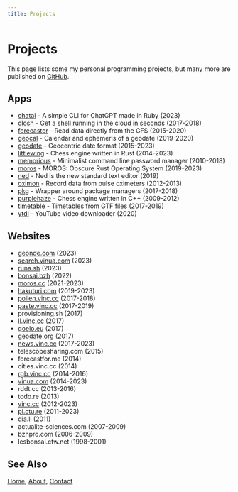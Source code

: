 ```yaml
---
title: Projects
---
```


# Projects

This page lists some my personal programming projects, but many more are
published on [GitHub](https://github.com/vinc).


## Apps

- [chatai](/software/projects/chatai.html) - A simple CLI for ChatGPT made in Ruby (2023)
- [closh](/software/projects/closh.html) - Get a shell running in the cloud in seconds (2017-2018)
- [forecaster](/software/projects/forecaster.html) - Read data directly from the GFS (2015-2020)
- [geocal](/software/projects/geocal.html) - Calendar and ephemeris of a geodate (2019-2020)
- [geodate](/software/projects/geodate.html) - Geocentric date format (2015-2023)
- [littlewing](/software/projects/littlewing.html) - Chess engine written in Rust (2014-2023)
- [memorious](/software/projects/memorious.html) - Minimalist command line password manager (2010-2018)
- [moros](/software/projects/moros.html) - MOROS: Obscure Rust Operating System (2019-2023)
- [ned](/software/projects/ned.html) - Ned is the new standard text editor (2019)
- [oximon](/software/projects/oximon.html) - Record data from pulse oximeters (2012-2013)
- [pkg](/software/projects/pkg.html) - Wrapper around package managers (2017-2018)
- [purplehaze](/software/projects/purplehaze.html) - Chess engine written in C++ (2009-2012)
- [timetable](/software/projects/timetable.html) - Timetables from GTF files (2017-2019)
- [ytdl](/software/projects/ytdl.html) - YouTube video downloader (2020)


## Websites

- [geonde.com](https://geonde.com) (2023)
- [search.vinua.com](https://search.vinua.com) (2023)
- [runa.sh](https://runa.sh) (2023)
- [bonsai.bzh](https://bonsai.bzh) (2022)
- [moros.cc](http://moros.cc) (2021-2023)
- [hakuturi.com](https://hakuturi.com) (2019-2023)
- [pollen.vinc.cc](https://pollen.vinc.cc) (2017-2018)
- [paste.vinc.cc](https://paste.vinc.cc) (2017-2019)
- provisioning.sh (2017)
- [ll.vinc.cc](https://ll.vinc.cc) (2017)
- [goelo.eu](https://goelo.eu) (2017)
- [geodate.org](https://geodate.org) (2017)
- [news.vinc.cc](https://news.vinc.cc) (2017-2023)
- telescopesharing.com (2015)
- forecastfor.me (2014)
- cities.vinc.cc (2014)
- [rgb.vinc.cc](https://rgb.vinc.cc) (2014-2016)
- [vinua.com](https://vinua.com) (2014-2023)
- rddt.cc (2013-2016)
- todo.re (2013)
- [vinc.cc](https://vinc.cc) (2012-2023)
- [pi.ctu.re](https://pi.ctu.re) (2011-2023)
- dia.li (2011)
- actualite-sciences.com (2007-2009)
- bzhpro.com (2006-2009)
- lesbonsai.ctw.net (1998-2001)

## See Also

[Home](/), [About](/about), [Contact](/contact)
